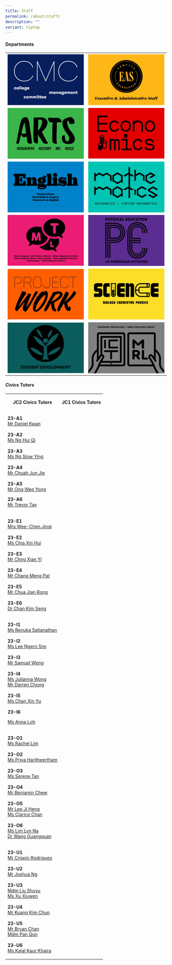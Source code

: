 ```yaml
---
title: Staff
permalink: /about/staff/
description: ""
variant: tiptap
---
```

<h4><strong>Departments</strong></h4><table><tbody><tr><th rowspan="1" colspan="1"><a class="isomer-image-wrapper" href="https://www.eunoiajc.moe.edu.sg/about/staff/cmc/"><img style="width:100%" height="auto" width="100%" src="/images/CMC.jpg"></a></th><th rowspan="1" colspan="1"><a class="isomer-image-wrapper" href="https://www.eunoiajc.moe.edu.sg/about/staff/eas/"><img style="width:100%" height="auto" width="100%" src="/images/Staff/EAS.jpg"></a></th></tr><tr><td rowspan="1" colspan="1"><a class="isomer-image-wrapper" href="https://www.eunoiajc.moe.edu.sg/about/staff/arts/"><img style="width:100%" height="auto" width="100%" src="/images/arts.jpg"></a></td><td rowspan="1" colspan="1"><a class="isomer-image-wrapper" href="https://www.eunoiajc.moe.edu.sg/about/staff/econs/"><img style="width:100%" height="auto" width="100%" src="/images/econs.jpg"></a></td></tr><tr><td rowspan="1" colspan="1"><a class="isomer-image-wrapper" href="https://www.eunoiajc.moe.edu.sg/about/staff/english/"><img style="width:100%" height="auto" width="100%" src="/images/english.jpg"></a></td><td rowspan="1" colspan="1"><a class="isomer-image-wrapper" href="https://www.eunoiajc.moe.edu.sg/about/staff/maths/"><img style="width:100%" height="auto" width="100%" src="/images/mathematics.jpg"></a></td></tr><tr><td rowspan="1" colspan="1"><a class="isomer-image-wrapper" href="https://www.eunoiajc.moe.edu.sg/about/staff/mtl/"><img style="width:100%" height="auto" width="100%" src="/images/Staff/MTL.jpg"></a></td><td rowspan="1" colspan="1"><a class="isomer-image-wrapper" href="https://www.eunoiajc.moe.edu.sg/about/staff/pe/"><img style="width:100%" height="auto" width="100%" src="/images/Staff/Physical%20Education.jpg"></a></td></tr><tr><td rowspan="1" colspan="1"><a class="isomer-image-wrapper" href="https://www.eunoiajc.moe.edu.sg/about/staff/pw/"><img style="width:100%" height="auto" width="100%" src="/images/Staff/Project%20Work.jpg"></a></td><td rowspan="1" colspan="1"><a class="isomer-image-wrapper" href="https://www.eunoiajc.moe.edu.sg/about/staff/science/"><img style="width:100%" height="auto" width="100%" src="/images/Staff/Science.jpg"></a></td></tr><tr><td rowspan="1" colspan="1"><a class="isomer-image-wrapper" href="https://www.eunoiajc.moe.edu.sg/about/staff/sd/"><img style="width:100%" height="auto" width="100%" src="/images/Student%20Development.jpg"></a></td><td rowspan="1" colspan="1"><a class="isomer-image-wrapper" href="https://www.eunoiajc.moe.edu.sg/about/staff/ict/"><img style="width:100%" height="auto" width="100%" src="/images/ICT%20MRL.jpg"></a></td></tr></tbody></table><h4><strong>Civics Tutors</strong></h4><p></p><table><tbody><tr><th rowspan="1" colspan="1"><p>JC2 Civics Tutors</p></th><th rowspan="1" colspan="1"><p>JC1 Civics Tutors</p></th></tr><tr><td rowspan="1" colspan="1"><p><strong>23-A1<br></strong><a href="daniel.kwan@ejc.edu.sg" rel="noopener noreferrer nofollow" target="_blank">Mr Daniel Kwan</a><br><br><strong>23-A2<br></strong><a href="ng.hui.qi@ejc.edu.sg" rel="noopener noreferrer nofollow" target="_blank">Ms Ng Hui Qi </a><br><br><strong>23-A3</strong> <br><a href="ng.siow.ying@ejc.edu.sg" rel="noopener noreferrer nofollow" target="_blank">Ms Ng Siow Ying</a><br><br><strong>23-A4</strong><br><a href="chuah.jun.jie@ejc.edu.sg" rel="noopener noreferrer nofollow" target="_blank">Mr Chuah Jun Jie</a><br><br><strong>23-A5<br></strong><a href="ong.wee.yong@ejc.edu.sg" rel="noopener noreferrer nofollow" target="_blank">Mr Ong Wee Yong</a><br></p><p><strong>23-A6</strong><br><a href="trevor.tay@ejc.edu.sg" rel="noopener noreferrer nofollow" target="_blank">Mr Trevor Tay</a></p></td><td rowspan="1" colspan="1"><p></p></td></tr><tr><td rowspan="1" colspan="1"><p><strong>23-E1</strong><br><a href="wee.chen.jinqi@ejc.edu.sg" rel="noopener noreferrer nofollow" target="_blank">Mrs Wee-Chen Jinqi</a><br><br><strong>23-E2</strong><br><a href="chia.xin.hui@ejc.edu.sg" rel="noopener noreferrer nofollow" target="_blank">Ms Chia Xin Hui</a><br><br><strong>23-E3 </strong><br><a href="chng.xian.yi@ejc.edu.sg" rel="noopener noreferrer nofollow" target="_blank">Mr Chng Xian Yi</a><br><br><strong>23-E4 </strong><br><a href="chang.meng.pat@ejc.edu.sg" rel="noopener noreferrer nofollow" target="_blank">Mr Chang Meng Pat</a><br><br><strong>23-E5 </strong><br><a href="chua.jian.rong@ejc.edu.sg" rel="noopener noreferrer nofollow" target="_blank">Mr Chua Jian Rong</a><br><br><strong>23-E6 </strong><br><a href="chan.kim.seng@ejc.edu.sg" rel="noopener noreferrer nofollow" target="_blank">Dr Chan Kim Seng</a><br></p></td><td rowspan="1" colspan="1"><p></p><p></p></td></tr><tr><td rowspan="1" colspan="1"><p><strong>23-I1</strong><br><a href="renuka.satianathan@ejc.edu.sg" rel="noopener noreferrer nofollow" target="_blank">Ms Renuka Satianathan</a><br><br><strong>23-I2</strong><br><a href="lee.ngern.sim@ejc.edu.sg" rel="noopener noreferrer nofollow" target="_blank">Ms Lee Ngern Sim</a><br><br><strong>23-I3<br></strong><a href="samuel.wong@ejc.edu.sg" rel="noopener noreferrer nofollow" target="_blank">Mr Samuel Wong</a><br><br><strong>23-I4<br></strong><a href="julianna.wong@ejc.edu.sg" rel="noopener noreferrer nofollow" target="_blank">Ms Julianna Wong</a><br><a href="darren.chong@ejc.edu.sg" rel="noopener noreferrer nofollow" target="_blank">Mr Darren Chong</a><br><br><strong>23-I5<br></strong><a href="chan.xin.yu@ejc.edu.sg" rel="noopener noreferrer nofollow" target="_blank">Ms Chan Xin Yu</a><br><br><strong>23-I6</strong></p><p><a href="anna.loh@ejc.edu.sg" rel="noopener noreferrer nofollow" target="_blank">Ms Anna Loh</a><br></p></td><td rowspan="1" colspan="1"><p></p></td></tr><tr><td rowspan="1" colspan="1"><p><strong>23-O1</strong><br><a href="rachel.lim@ejc.edu.sg" rel="noopener noreferrer nofollow" target="_blank">Ms Rachel Lim</a><br><br><strong>23-O2</strong><br><a href="priyahdharshini@ejc.edu.sg" rel="noopener noreferrer nofollow" target="_blank">Ms Priya Haritheertham</a> <br><br><strong>23-O3</strong><br><a href="serene.tan@ejc.edu.sg" rel="noopener noreferrer nofollow" target="_blank">Ms Serene Tan</a><br><br><strong>23-O4</strong><br><a href="benjamin.chew@ejc.edu.sg" rel="noopener noreferrer nofollow" target="_blank">Mr Benjamin Chew</a><br><br><strong>23-O5</strong><br><a href="lee.ji.heng@ejc.edu.sg" rel="noopener noreferrer nofollow" target="_blank">Mr Lee Ji Heng</a><br><a href="clarice.chan@ejc.edu.sg" rel="noopener noreferrer nofollow" target="_blank">Ms Clarice Chan</a><br><br><strong>23-O6</strong><br><a href="lim.lyn.na@ejc.edu.sg" rel="noopener noreferrer nofollow" target="_blank">Ms Lim Lyn Na</a><br><a href="wang.guangquan@ejc.edu.sg" rel="noopener noreferrer nofollow" target="_blank">Dr Wang Guangquan</a><br></p></td><td rowspan="1" colspan="1"><p></p><p></p><p></p></td></tr><tr><td rowspan="1" colspan="1"><p><strong>23-U1</strong><br><a href="crispin.rodrigues@ejc.edu.sg" rel="noopener noreferrer nofollow" target="_blank">Mr Crispin Rodrigues</a><br><br><strong>23-U2</strong><br><a href="joshua.ng@ejc.edu.sg" rel="noopener noreferrer nofollow" target="_blank">Mr Joshua Ng</a> <br><br><strong>23-U3</strong><br><a href="liu.shuyu@ejc.edu.sg" rel="noopener noreferrer nofollow" target="_blank">Mdm Liu Shuyu</a><br><a href="xu.xiuwen@ejc.edu.sg" rel="noopener noreferrer nofollow" target="_blank">Ms Xu Xiuwen</a><br><br><strong>23-U4</strong><br><a href="kuang.kim.chun@ejc.edu.sg" rel="noopener noreferrer nofollow" target="_blank">Mr Kuang Kim Chun</a><br><br><strong>23-U5</strong><br><a href="bryan.chan@ejc.edu.sg" rel="noopener noreferrer nofollow" target="_blank">Mr Bryan Chan</a><br><a href="pan.qun@ejc.edu.sg" rel="noopener noreferrer nofollow" target="_blank">Mdm Pan Qun</a><br><br><strong>23-U6</strong><br><a href="kajal.kaur.khaira@ejc.edu.sg" rel="noopener noreferrer nofollow" target="_blank">Ms Kajal Kaur Khaira</a></p></td><td rowspan="1" colspan="1"><p></p><p></p><p></p></td></tr></tbody></table><p></p>